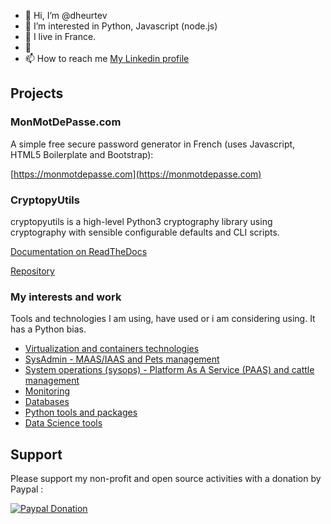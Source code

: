 - 👋 Hi, I’m @dheurtev
- 👀 I’m interested in Python, Javascript (node.js) 
- 🌱 I live in France.
- 💞️ 
- 📫 How to reach me [My Linkedin profile](https://www.linkedin.com/in/david-heurtevent/)

## Projects ##

### MonMotDePasse.com ###
A simple free secure password generator in French (uses Javascript, HTML5 Boilerplate and Bootstrap): 

[https://monmotdepasse.com](https://monmotdepasse.com)

### CryptopyUtils ###
cryptopyutils is a high-level Python3 cryptography library using cryptography with sensible configurable defaults and CLI scripts.

[Documentation on ReadTheDocs](https://cryptopyutils.readthedocs.io/en/latest/)

[Repository](https://github.com/dheurtev/cryptopyutils)

### My interests and work ###
Tools and technologies I am using, have used or i am considering using. It has a Python bias.
- [Virtualization and containers technologies](https://github.com/dheurtev/dheurtev/blob/main/virtualization-containers.md)
- [SysAdmin - MAAS/IAAS and Pets management](https://github.com/dheurtev/dheurtev/blob/main/sysadmin.md)
- [System operations (sysops) - Platform As A Service (PAAS) and cattle management](https://github.com/dheurtev/dheurtev/blob/main/sysops.md)
- [Monitoring](https://github.com/dheurtev/dheurtev/blob/main/monitoring.md)
- [Databases](https://github.com/dheurtev/dheurtev/blob/main/databases.md)
- [Python tools and packages](https://github.com/dheurtev/dheurtev/blob/main/python.md)
- [Data Science tools](https://github.com/dheurtev/dheurtev/blob/main/data-science.md)

## Support ##

Please support my non-profit and open source activities with a donation by Paypal :

[![Paypal Donation](https://www.paypalobjects.com/en_US/FR/i/btn/btn_donateCC_LG.gif)](https://www.paypal.com/donate?hosted_button_id=MU8N9KU6VLBME)

